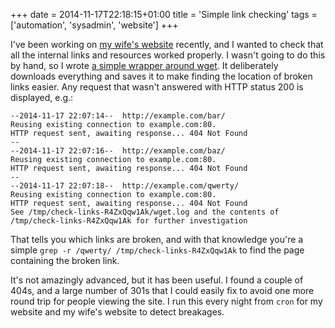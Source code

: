 +++
date = 2014-11-17T22:18:15+01:00
title = 'Simple link checking'
tags = ['automation', 'sysadmin', 'website']
+++

I've been working on [my wife's website](http://www.arianetobin.ie/) recently,
and I wanted to check that all the internal links and resources worked properly.
I wasn't going to do this by hand, so I wrote [a simple wrapper around
wget](https://github.com/tobinjt/bin/blob/master/check-links).  It deliberately
downloads everything and saves it to make finding the location of broken links
easier.  Any request that wasn't answered with HTTP status 200 is displayed,
e.g.:

```
--2014-11-17 22:07:14--  http://example.com/bar/
Reusing existing connection to example.com:80.
HTTP request sent, awaiting response... 404 Not Found
--
--2014-11-17 22:07:16--  http://example.com/baz/
Reusing existing connection to example.com:80.
HTTP request sent, awaiting response... 404 Not Found
--
--2014-11-17 22:07:18--  http://example.com/qwerty/
Reusing existing connection to example.com:80.
HTTP request sent, awaiting response... 404 Not Found
See /tmp/check-links-R4ZxQqw1Ak/wget.log and the contents of /tmp/check-links-R4ZxQqw1Ak for further investigation
```

That tells you which links are broken, and with that knowledge you're a simple
`grep -r /qwerty/ /tmp/check-links-R4ZxQqw1Ak` to find the page containing the
broken link.

It's not amazingly advanced, but it has been useful.  I found a couple of 404s,
and a large number of 301s that I could easily fix to avoid one more round trip
for people viewing the site.  I run this every night from `cron` for my website
and my wife's website to detect breakages.

